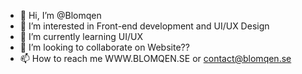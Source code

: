 - 👋 Hi, I’m @Blomqen
- 👀 I’m interested in Front-end development and UI/UX Design
- 🌱 I’m currently learning UI/UX
- 💞️ I’m looking to collaborate on Website??
- 📫 How to reach me WWW.BLOMQEN.SE or contact@blomqen.se

<!---
Blomqen/Blomqen is a ✨ special ✨ repository because its `README.md` (this file) appears on your GitHub profile.
You can click the Preview link to take a look at your changes.
--->
